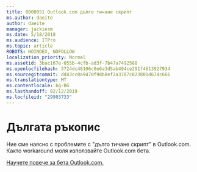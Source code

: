 ```yaml
---
title: 8000051 Outlook.com дълго тичане скрипт
ms.author: daeite
author: daeite
manager: jackiesm
ms.date: 5/18/2018
ms.audience: ITPro
ms.topic: article
ROBOTS: NOINDEX, NOFOLLOW
localization_priority: Normal
ms.assetid: 3bac167e-055b-4cfb-ad3f-7b47a7492588
ms.openlocfilehash: 3724dc48106c0e6a3d5ab494ce291f4613927934
ms.sourcegitcommit: dd43cc0a9470f98b8ef2a3787c823801d674c666
ms.translationtype: MT
ms.contentlocale: bg-BG
ms.lasthandoff: 02/12/2019
ms.locfileid: "29903733"
---
```

# <a name="long-running-script"></a>Дългата ръкопис

Ние сме наясно с проблемите с "дълго тичане скрипт" в Outlook.com. Както workaround моля използвайте Outlook.com бета.
  
[Научете повече за бета Outlook.com.](https://go.microsoft.com/fwlink/p/?linkid=874356)
  

